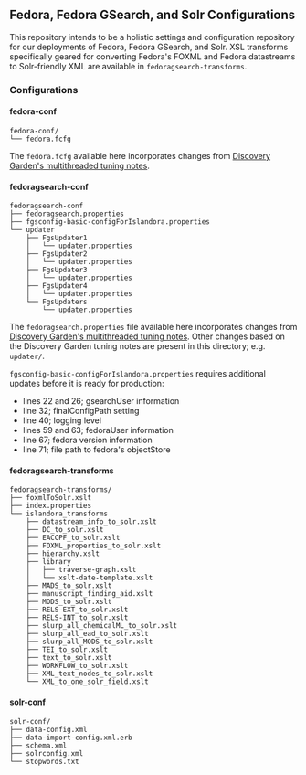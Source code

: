 ## Fedora, Fedora GSearch, and Solr Configurations ##

This repository intends to be a holistic settings and configuration repository for our deployments of Fedora, Fedora GSearch, and Solr. XSL transforms specifically geared for converting Fedora's FOXML and Fedora datastreams to Solr-friendly XML are available in `fedoragsearch-transforms`.

### Configurations ###

#### fedora-conf ####
```
fedora-conf/
└── fedora.fcfg
```

The `fedora.fcfg` available here incorporates changes from [Discovery Garden's multithreaded tuning notes](https://github.com/discoverygarden/basic-solr-config/wiki/performance-tuning-for-multithreaded-solr-ingest).

#### fedoragsearch-conf ####
```
fedoragsearch-conf
├── fedoragsearch.properties
├── fgsconfig-basic-configForIslandora.properties
└── updater
    ├── FgsUpdater1
    │   └── updater.properties
    ├── FgsUpdater2
    │   └── updater.properties
    ├── FgsUpdater3
    │   └── updater.properties
    ├── FgsUpdater4
    │   └── updater.properties
    └── FgsUpdaters
        └── updater.properties
```

The `fedoragsearch.properties` file available here incorporates changes from [Discovery Garden's multithreaded tuning notes](https://github.com/discoverygarden/basic-solr-config/wiki/performance-tuning-for-multithreaded-solr-ingest). Other changes based on the Discovery Garden tuning notes are present in this directory; e.g. `updater/`.

`fgsconfig-basic-configForIslandora.properties` requires additional updates before it is ready for production:
* lines 22 and 26; gsearchUser information
* line 32; finalConfigPath setting
* line 40; logging level
* lines 59 and 63; fedoraUser information
* line 67; fedora version information
* line 71; file path to fedora's objectStore

#### fedoragsearch-transforms ####
```
fedoragsearch-transforms/
├── foxmlToSolr.xslt
├── index.properties
└── islandora_transforms
    ├── datastream_info_to_solr.xslt
    ├── DC_to_solr.xslt
    ├── EACCPF_to_solr.xslt
    ├── FOXML_properties_to_solr.xslt
    ├── hierarchy.xslt
    ├── library
    │   ├── traverse-graph.xslt
    │   └── xslt-date-template.xslt
    ├── MADS_to_solr.xslt
    ├── manuscript_finding_aid.xslt
    ├── MODS_to_solr.xslt
    ├── RELS-EXT_to_solr.xslt
    ├── RELS-INT_to_solr.xslt
    ├── slurp_all_chemicalML_to_solr.xslt
    ├── slurp_all_ead_to_solr.xslt
    ├── slurp_all_MODS_to_solr.xslt
    ├── TEI_to_solr.xslt
    ├── text_to_solr.xslt
    ├── WORKFLOW_to_solr.xslt
    ├── XML_text_nodes_to_solr.xslt
    └── XML_to_one_solr_field.xslt

```

#### solr-conf ####
```
solr-conf/
├── data-config.xml
├── data-import-config.xml.erb
├── schema.xml
├── solrconfig.xml
└── stopwords.txt
```
